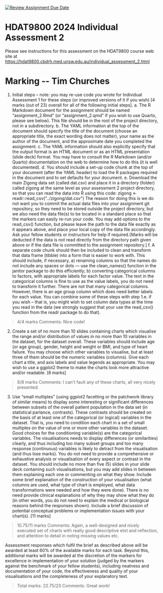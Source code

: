 [![Review Assignment Due Date](https://classroom.github.com/assets/deadline-readme-button-22041afd0340ce965d47ae6ef1cefeee28c7c493a6346c4f15d667ab976d596c.svg)](https://classroom.github.com/a/kZZmenoe)
# HDAT9800 2024 Individual Assessment 2

Please see instructions for this assessment on the HDAT9800 course web site at https://hdat9800.cbdrh.med.unsw.edu.au/individual_assessment_2.html

# Marking -- Tim Churches

1. Initial steps – note: you may re-use code you wrote for Individual Assessment 1 for these steps (or improved versions of it if you wish) [4 marks (out of 23) overall for all of the following initial steps].
  a. The R Markdown document for the assignment should be named “assignment_2.Rmd” (or “assignment_2.qmd” if you wish to use Quarto, please see below). This file should be in the root of the project directory, not in a subdirectory.
  b. The YAML information at the top of the document should specify the title of the document (choose an appropriate title, the exact wording does not matter), your name as the author of the document, and the approximate date you completed the assignment.
  c. The YAML information should also explicitly specify that the output format is an HTML document or as an HTML presentation (slide deck) format. You may have to consult the R Markdown (and/or Quarto) documentation on the web to determine how to do this (it is well documented).
  d. You should include a set-up code chunk at the top of your document (after the YAML header) to load the R packages required in the document and to set defaults for your document.
  e. Download the main Zigong data set (called dat.csv) and place it in a directory (folder) called zigong at the same level as your assessment 2 project directory, so that you can read the data into R using this code: zigong <- readr::read_csv("../zigong/dat.csv") The reason for doing this is we do not want you to commit the actual data files into your assignment git repository, so they need to be stored outside the project directory, but we also need the data file(s) to be located in a standard place so that the markers can easily re-run your code. You may add options to the read_csv() function, but please leave the path to the data file exactly as it appears above, and place your local copy of the data file accordingly. Ask your fellow students or instructors for help if required.[Marks will be deducted if the data is not read directly from the directory path given above or if the data file is committed to the assignment repository.]
  f. A separate code chunk should then be included to clean and transform that data frame (tibble) into a form that is easier to work with. This should include, if necessary, a) renaming columns so that the names do not include any spaces or dots — use the clean_names() function in the janitor package to do this efficiently; b) converting categorical columns to factors, with appropriate labels for each factor value. The text in the categorical columns is fine to use as the value labels, you do not need to transform it further. There are not that many categorical columns. However, there is an age group column which does need better labels for each value. You can combine some of these steps with step 1.e. if you wish – that is, you might wish to set column data types at the time you read in the data (we strongly suggest that your use the read_csv() function from the readr package to do that).

> 4/4 marks
> Comments: Nice code!

2. Create a set of no more than 10 slides containing charts which visualise the range and/or distribution of values in no more than 10 variables in the dataset, for the dataset overall. These variables should include age (or age group), gender, height and weight or BMI, and type of heart failure. You may choose which other variables to visualise, but at least three of them should be the numeric variables (columns). Give each chart a title, and axis labels and value legends as appropriate. You may wish to use a ggplot2 theme to make the charts look more attractive and/or readable. [8 marks]

> 8/8 marks 
> Comments: I can't fault any of these charts, all very nicely presented.

3. Use “small multiples” (using ggplot2 facetting or the patchwork library of similar means) to display some interesting or significant differences between subsets of the overall patient population in the data set (in statistical parlance, contrasts). These contrasts should be created on the basis of at least one of the categorical (or logical) variables in the dataset. That is, you need to condition each chart in a set of small multiples on the value of one or more other variables in the dataset. Good choices for the conditioning variable(s) are the categorical variables. The visualisations needs to display differences (or similarities) clearly, and thus including too many subset groups and too many response (continuous) variables is likely to detract from the visualisation (and thus lose marks). You do not need to provide a comprehensive or exhaustive analysis or visualisation of every aspect or contrast in the dataset. You should include no more than five (5) slides in your slide deck containing such visualisations, but you may add slides in between them explaining each one or commenting on what they show. Include some brief explanation of the construction of your visualisation (what columns are used, what type of chart is employed, what data transformations were needed and how they were done). There is no need provide clinical explanations of why they may show what they do (in other words, you do not need to explain the medical or biological reasons behind the responses shown). Include a brief discussion of potential conceptual problems or implementation issues with your chart(s). [11 marks]

> 10.75/11 marks
> Comments: Again, a well-designed and nicely executed set of charts with really good descriptive etxt and reflection, and attention to detail in noting missing values etc. 

Assessment responses which fulfil the brief as described above will be awarded at least 60% of the available marks for each task. Beyond this, additional marks will be awarded at the discretion of the markers for excellence in implementation of your solution (judged by the markers against the benchmark of your fellow students), including neatness and documentation of your code, the effectiveness and quality of your visualisations and the completeness of your explanatory text.

> Total marks: 22.75/23
> Comments: Great work!
